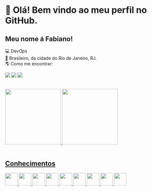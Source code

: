 # 👋 Olá! Bem vindo ao meu perfil no GitHub.
## Meu nome á Fabiano!

💻 DevOps<br>
🏡 Brasileiro, da cidade do Rio de Janeiro, RJ.<br>
🌎 Como me encontrar:<br>
<div>
  <a href = "mailto:souzafo@gmail.com"><img loading="lazy" src="https://img.shields.io/badge/Gmail-D14836?style=for-the-badge&logo=gmail&logoColor=white" target="_blank"></a>
  <a href="https://www.linkedin.com/in/fabiano-souza-117b7a1/" target="_blank"><img loading="lazy" src="https://img.shields.io/badge/-LinkedIn-%230077B5?style=for-the-badge&logo=linkedin&logoColor=white" target="_blank"></a>
  <a href="https://instagram.com/souzafo" target="_blank"><img loading="lazy" src="https://img.shields.io/badge/-Instagram-%23E4405F?style=for-the-badge&logo=instagram&logoColor=white" target="_blank"></a>
</div>
<br>
<br>
<div>
<a href="https://github.com/souzafo">
<img loading="lazy" height="180em" src="https://github-readme-stats.vercel.app/api/top-langs/?username=souzafo&layout=compact&langs_count=7&theme=default"/>
<img loading="lazy" height="180em" src="https://github-readme-stats.vercel.app/api?username=souzafo&show_icons=true&theme=default&include_all_commits=true&count_private=true"/>
</div>
<br>
  
## Conhecimentos
<img loading="lazy" src="https://cdn.jsdelivr.net/gh/devicons/devicon/icons/linux/linux-original.svg" width="40" height="40"/> <img loading="lazy" src="https://cdn.jsdelivr.net/gh/devicons/devicon/icons/debian/debian-original-wordmark.svg" width="40" height="40"/> <img loading="lazy" src="https://cdn.jsdelivr.net/gh/devicons/devicon/icons/docker/docker-original.svg" width="40" height="40"/> <img loading="lazy" src="https://cdn.jsdelivr.net/gh/devicons/devicon/icons/gitlab/gitlab-original.svg" width="40" height="40"/> <img loading="lazy" src="https://cdn.jsdelivr.net/gh/devicons/devicon/icons/amazonwebservices/amazonwebservices-original-wordmark.svg" width="40" height="40"/> <img loading="lazy" src="https://cdn.jsdelivr.net/gh/devicons/devicon/icons/googlecloud/googlecloud-original.svg" width="40" height="40"/> <img loading="lazy" src="https://cdn.jsdelivr.net/gh/devicons/devicon/icons/grafana/grafana-original.svg" width="40" height="40"/> <img loading="lazy" src="https://cdn.jsdelivr.net/gh/devicons/devicon/icons/html5/html5-original-wordmark.svg" width="40" height="40"/> <img loading="lazy" src="https://cdn.jsdelivr.net/gh/devicons/devicon/icons/git/git-original.svg" width="40" height="40"/>

<!-- <img loading="lazy" src="https://cdn.jsdelivr.net/gh/devicons/devicon/icons/html5/html5-original-wordmark.svg" width="40" height="40"/> -->
<!-- https://github.com/devicons/devicon/blob/v2.16.0/icons/k6/k6-original.svg -->



<br>

<!--
## Hi there 👋


**souzafo/souzafo** is a ✨ _special_ ✨ repository because its `README.md` (this file) appears on your GitHub profile.

Here are some ideas to get you started:

- 🔭 I’m currently working on ...
- 🌱 I’m currently learning ...
- 👯 I’m looking to collaborate on ...
- 🤔 I’m looking for help with ...
- 💬 Ask me about ...
- 📫 How to reach me: ...
- 😄 Pronouns: ...
- ⚡ Fun fact: ...
-->
